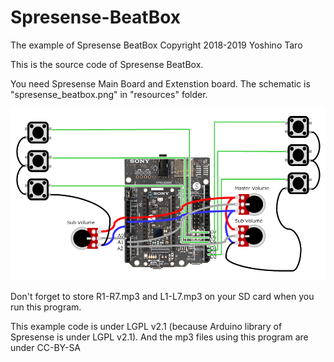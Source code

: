 # Spresense-BeatBox
The example of Spresense BeatBox
Copyright 2018-2019 Yoshino Taro

This is the source code of Spresense BeatBox.  

You need Spresense Main Board and Extenstion board. 
The schematic is "spresense_beatbox.png" in "resources" folder.

<img src="./spresense_beatbox/resources/spresense_beatbox.png" alt="spresense_beatbox/resources/spresense_beatbox.png" width="600" title="The connection of Spresense BeatBox">

Don't forget to store R1-R7.mp3 and L1-L7.mp3 on your SD card when you run this program.  
 
This example code is under LGPL v2.1  (because Arduino library of Spresense is under LGPL v2.1).
And the mp3 files using this program are under CC-BY-SA

